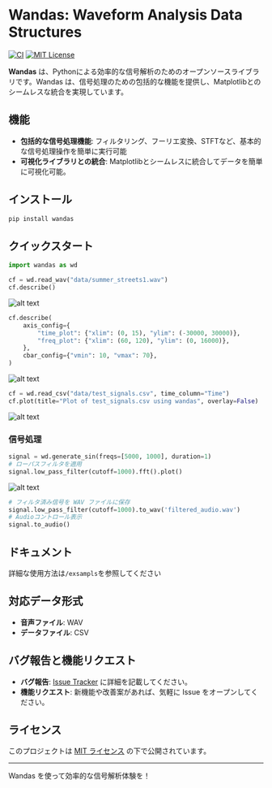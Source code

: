 # Wandas: **W**aveform **An**alysis **Da**ta **S**tructures

[![CI](https://github.com/kasahart/wandas/actions/workflows/ci.yml/badge.svg)](https://github.com/kasahart/wandas/actions/workflows/ci.yml)
[![MIT License](https://img.shields.io/badge/License-MIT-yellow.svg)](https://github.com/kasahart/wandas/blob/main/LICENSE)

**Wandas** は、Pythonによる効率的な信号解析のためのオープンソースライブラリです。Wandas は、信号処理のための包括的な機能を提供し、Matplotlibとのシームレスな統合を実現しています。

## 機能

- **包括的な信号処理機能**: フィルタリング、フーリエ変換、STFTなど、基本的な信号処理操作を簡単に実行可能
- **可視化ライブラリとの統合**: Matplotlibとシームレスに統合してデータを簡単に可視化可能。

## インストール

```bash
pip install wandas
```

## クイックスタート

```python
import wandas as wd

cf = wd.read_wav("data/summer_streets1.wav")
cf.describe()
```

![alt text](images/read_wav_describe.png)

```python
cf.describe(
    axis_config={
        "time_plot": {"xlim": (0, 15), "ylim": (-30000, 30000)},
        "freq_plot": {"xlim": (60, 120), "ylim": (0, 16000)},
    },
    cbar_config={"vmin": 10, "vmax": 70},
)
```

![alt text](images/read_wav_describe_set_config.png)

```python
cf = wd.read_csv("data/test_signals.csv", time_column="Time")
cf.plot(title="Plot of test_signals.csv using wandas", overlay=False)
```

![alt text](images/plot_csv_using_wandas.png)

### 信号処理

```python
signal = wd.generate_sin(freqs=[5000, 1000], duration=1)
# ローパスフィルタを適用
signal.low_pass_filter(cutoff=1000).fft().plot()
```

![alt text](images/low_pass_filter.png)

```python
# フィルタ済み信号を WAV ファイルに保存
signal.low_pass_filter(cutoff=1000).to_wav('filtered_audio.wav')
# Audioコントロール表示
signal.to_audio()
```

## ドキュメント

詳細な使用方法は`/exsampls`を参照してください

## 対応データ形式

- **音声ファイル**: WAV
- **データファイル**: CSV

## バグ報告と機能リクエスト

- **バグ報告**: [Issue Tracker](https://github.com/kasahart/wandas/issues) に詳細を記載してください。
- **機能リクエスト**: 新機能や改善案があれば、気軽に Issue をオープンしてください。

## ライセンス

このプロジェクトは [MIT ライセンス](LICENSE) の下で公開されています。

---

Wandas を使って効率的な信号解析体験を！
